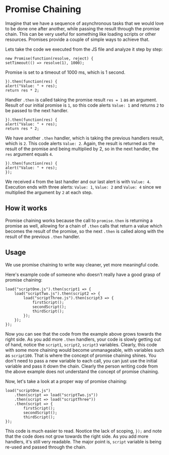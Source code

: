 # Promise Chaining

Imagine that we have a sequence of asynchronous tasks that we would love to be done one after another, while passing the result through the promise chain. This can be very useful for something like loading scripts or other resources. Promises provide a couple of simple ways to achieve that.

Lets take the code we executed from the JS file and analyze it step by step:

    new Promise(function(resolve, reject) { 
    setTimeout(() => resolve(1), 1000);
Promise is set to a timeout of 1000 ms, which is 1 second.

    }).then(function(res) {
    alert("Value: " + res);
    return res * 2;
Handler `.then` is called taking the promise result `res = 1` as an argument. Result of our initial promise is `1`, so this code alerts `Value: 1` and returns `2` to be passed to the next handler.

    }).then(function(res) {
    alert("Value: " + res);
    return res * 2;
We have another `.then` handler, which is taking the previous handlers result, which is `2`. This code alerts `Value: 2`. Again, the result is returned as the result of the promise and being multiplied by 2, so in the next handler, the `res` argument equals `4`.

    }).then(function(res) {
    alert("Value: " + res); 
    });
We received `4` from the last handler and our last alert is with `Value: 4`.
Execution ends with three alerts: `Value: 1`, `Value: 2` and `Value: 4` since we multiplied the argument by `2` at each step.

## How it works 

Promise chaining works because the call to `promise.then` is returning a promise as well, allowing for a chain of `.then` calls that return a value which becomes the result of the promise, so the next `.then` is called along with the result of the previous `.then` handler.

## Usage

We use promise chaining to write way cleaner, yet more meaningful code.

Here's example code of someone who doesn't really have a good grasp of promise chaining:

    load("scriptOne.js").then(script1 => {
        load("scriptTwo.js").then(script2 => {
            load("scriptThree.js").then(script3 => {
                firstScript();
                secondScript();
                thirdScript();
            });
        });
    });

Now you can see that the code from the example above grows towards the right side. As you add more `.then` handlers, your code is slowly getting out of hand, notice the `script1`, `script2`, `script3` variables. Clearly, this code with some more chaining would become unmanageable, with variables such as `script100`. That is where the concept of promise chaining shines. You don't need to pass a new variable to each call, you can just use the initial variable and pass it down the chain. Clearly the person writing code from the above example does not understand the concept of promise chaining.


Now, let's take a look at a proper way of promise chaining:

    load("scriptOne.js")
        .then(script => load("scriptTwo.js"))
        .then(script => load("scriptThree"))
        .then(script => {
            firstScript();
            secondScript();
            thirdScript();
    });

This code is much easier to read. Nootice the lack of scoping, `});` and note that the code does not grow towards the right side. As you add more handlers, it's still very readable. The major point is, `script` variable is being re-used and passed through the chain.
